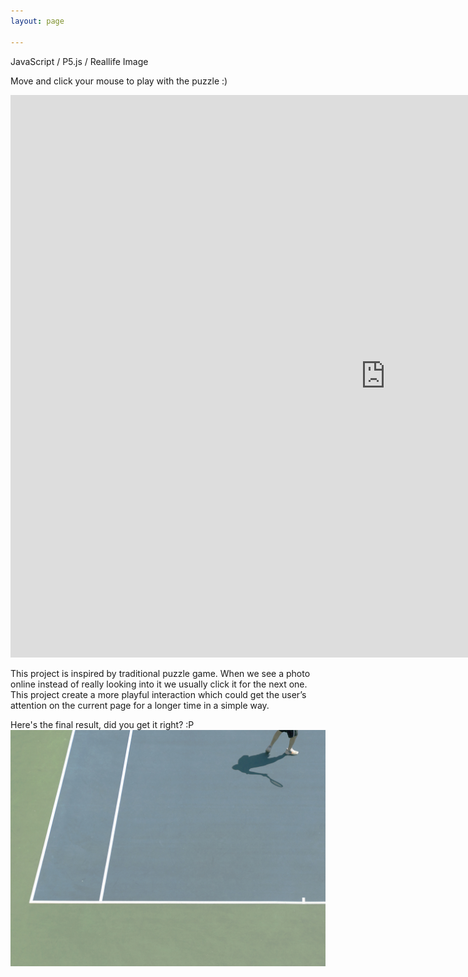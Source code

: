 ```yaml
---
layout: page

---
```


JavaScript / P5.js / Reallife Image



Move and click your mouse to play with the puzzle :) 


<iframe src="https://alpha.editor.p5js.org/embed/Byg24W5C" width="1200" height="900" frameBorder="0"></iframe>



This project is inspired by traditional puzzle game. When we see a photo online instead of really looking into it we usually click it for the next one. This project create a more playful interaction which could get the user’s attention on the current page for a longer time in a simple way.




Here's the final result, did you get it right? :P
![w2_p1](/pics/icmhw.jpg)


